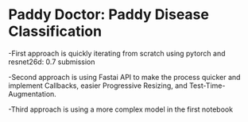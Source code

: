 # Paddy Doctor: Paddy Disease Classification

-First approach is quickly iterating from scratch using pytorch and resnet26d: 0.7 submission

-Second approach is using Fastai API to make the process quicker and implement Callbacks, easier Progressive Resizing, and Test-Time-Augmentation.

-Third approach is using a more complex model in the first notebook


